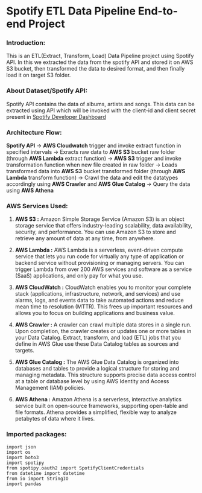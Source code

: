 # Spotify ETL Data Pipeline End-to-end Project

### Introduction:
This is an ETL(Extract, Transform, Load) Data Pipeline project using Spotify API. In this we extracted the data from the spotify API and stored it on AWS S3 bucket, then transformed the data to desired format, and then finally load it on target S3 folder.

### About Dataset/Spotify API:
Spotify API contains the data of albums, artists and songs. This data can be extracted using API which will be invoked with the client-id and client secret present in [Spotify Developer Dashboard](https://developer.spotify.com/dashboard)

### Architecture Flow:
**Spotify API** -> **AWS Cloudwatch** trigger and invoke extract function in specified intervals -> Exracts raw data to **AWS S3** bucket raw folder (through **AWS Lambda** extract function) -> **AWS S3** trigger and invoke transformation function when new file created in raw folder -> Loads transformed data into **AWS S3** bucket transformed folder (through **AWS Lambda** transform function) -> Crawl the data and edit the datatypes accordingly using **AWS Crawler** and **AWS Glue Catalog** -> Query the data using **AWS Athena**

### AWS Services Used:
1. **AWS S3 :** Amazon Simple Storage Service (Amazon S3) is an object storage service that offers industry-leading scalability, data availability, security, and performance. You can use Amazon S3 to store and retrieve any amount of data at any time, from anywhere.

2. **AWS Lambda :** AWS Lambda is a serverless, event-driven compute service that lets you run code for virtually any type of application or backend service without provisioning or managing servers. You can trigger Lambda from over 200 AWS services and software as a service (SaaS) applications, and only pay for what you use.

3. **AWS CloudWatch :** CloudWatch enables you to monitor your complete stack (applications, infrastructure, network, and services) and use alarms, logs, and events data to take automated actions and reduce mean time to resolution (MTTR). This frees up important resources and allows you to focus on building applications and business value.

4. **AWS Crawler :** A crawler can crawl multiple data stores in a single run. Upon completion, the crawler creates or updates one or more tables in your Data Catalog. Extract, transform, and load (ETL) jobs that you define in AWS Glue use these Data Catalog tables as sources and targets.

5. **AWS Glue Catalog :** The AWS Glue Data Catalog is organized into databases and tables to provide a logical structure for storing and managing metadata. This structure supports precise data access control at a table or database level by using AWS Identity and Access Management (IAM) policies.

6. **AWS Athena :** Amazon Athena is a serverless, interactive analytics service built on open-source frameworks, supporting open-table and file formats. Athena provides a simplified, flexible way to analyze petabytes of data where it lives.

### Imported packages:
```
import json
import os
import boto3
import spotipy
from spotipy.oauth2 import SpotifyClientCredentials
from datetime import datetime
from io import StringIO
import pandas
```


